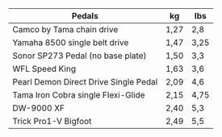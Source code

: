 Pedals  |kg |lbs |
---- |---- |---- |
Camco by Tama chain drive |1,27 |2,8 |
Yamaha 8500 single belt drive |1,47 |3,25 |
Sonor SP273 Pedal (no base plate) |1,50 |3,3 |
WFL Speed King |1,63 |3,6 |
Pearl Demon Direct Drive Single Pedal |2,09 |4,6 |
Tama Iron Cobra single Flexi-Glide |2,15 |4,75 |
DW-9000 XF |2,40 |5,3 |
Trick Pro1-V Bigfoot |2,49 |5,5 |
